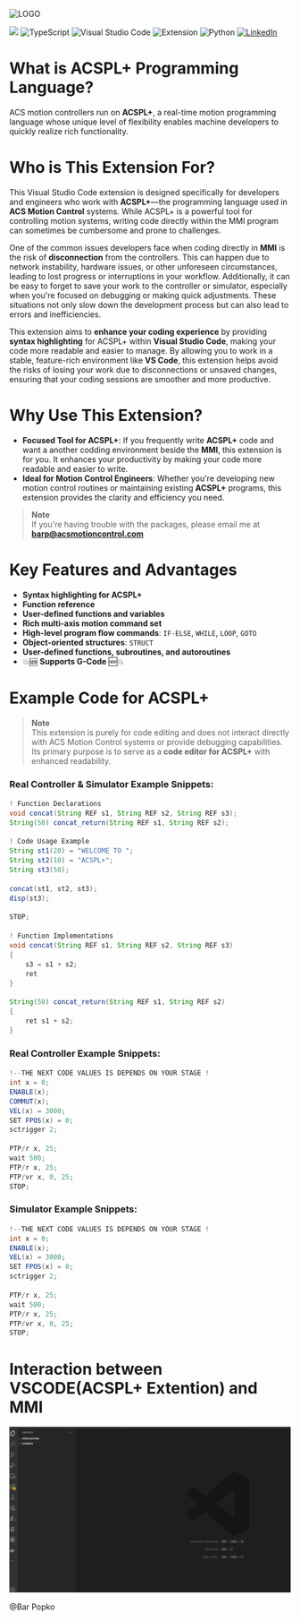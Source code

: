 ![LOGO](images/)

![](https://img.shields.io/visual-studio-marketplace/v/ACSPL.acsplext?color=FF3333&label=Version&logo=ver&logoColor=%23FF3333 "")
![TypeScript](https://img.shields.io/badge/code-TypeScript-3178C6.svg?logo=typescript&style=flat)
![Visual Studio Code](https://img.shields.io/badge/editor-VSCode-007ACC.svg?logo=visual-studio-code)
![Extension](https://img.shields.io/badge/extension-VSCode-007ACC.svg?logo=visual-studio-code)
![Python](https://img.shields.io/badge/code-Python-3776AB.svg?logo=python&style=flat)
[![LinkedIn](https://img.shields.io/badge/LinkedIn-Bar%20Popko-0A66C2?logo=linkedin)](https://www.linkedin.com/in/barpupko/)

# What is ACSPL+ Programming Language?
ACS motion controllers run on **ACSPL+**, a real-time motion programming language whose unique level of flexibility enables machine developers to quickly realize rich functionality.

# Who is This Extension For?
This Visual Studio Code extension is designed specifically for developers and engineers who work with **ACSPL+**—the programming language used in **ACS Motion Control** systems. While ACSPL+ is a powerful tool for controlling motion systems, writing code directly within the MMI program can sometimes be cumbersome and prone to challenges.

One of the common issues developers face when coding directly in **MMI** is the risk of **disconnection** from the controllers. This can happen due to network instability, hardware issues, or other unforeseen circumstances, leading to lost progress or interruptions in your workflow. Additionally, it can be easy to forget to save your work to the controller or simulator, especially when you're focused on debugging or making quick adjustments. These situations not only slow down the development process but can also lead to errors and inefficiencies.

This extension aims to **enhance your coding experience** by providing **syntax highlighting** for ACSPL+ within **Visual Studio Code**, making your code more readable and easier to manage. By allowing you to work in a stable, feature-rich environment like **VS Code**, this extension helps avoid the risks of losing your work due to disconnections or unsaved changes, ensuring that your coding sessions are smoother and more productive.

# Why Use This Extension?
- **Focused Tool for ACSPL+**: If you frequently write **ACSPL+** code and want a another codding environment beside the **MMI**, this extension is for you. It enhances your productivity by making your code more readable and easier to write.
- **Ideal for Motion Control Engineers**: Whether you're developing new motion control routines or maintaining existing **ACSPL+** programs, this extension provides the clarity and efficiency you need.

> **Note**  
> If you're having trouble with the packages, please email me at **barp@acsmotioncontrol.com**

# Key Features and Advantages
- **Syntax highlighting for ACSPL+**
- **Function reference**
- **User-defined functions and variables**
- **Rich multi-axis motion command set**
- **High-level program flow commands**: `IF-ELSE`, `WHILE`, `LOOP`, `GOTO`
- **Object-oriented structures**: `STRUCT`
- **User-defined functions, subroutines, and autoroutines**
- 💥🆕 **Supports G-Code** 🆕💥

# Example Code for ACSPL+
> **Note**  
> This extension is purely for code editing and does not interact directly with ACS Motion Control systems or provide debugging capabilities. Its primary purpose is to serve as a **code editor for ACSPL+** with enhanced readability.

### Real Controller & Simulator Example Snippets:
```java
! Function Declarations
void concat(String REF s1, String REF s2, String REF s3);
String(50) concat_return(String REF s1, String REF s2);

! Code Usage Example
String st1(20) = "WELCOME TO ";
String st2(10) = "ACSPL+";
String st3(50);

concat(st1, st2, st3);
disp(st3);

STOP;

! Function Implementations
void concat(String REF s1, String REF s2, String REF s3)
{
    s3 = s1 + s2;
    ret
}

String(50) concat_return(String REF s1, String REF s2)
{
    ret s1 + s2;
}

```
### Real Controller Example Snippets:


```JAVA
!--THE NEXT CODE VALUES IS DEPENDS ON YOUR STAGE !
int x = 0;
ENABLE(x);
COMMUT(x);
VEL(x) = 3000;
SET FPOS(x) = 0;
sctrigger 2;
 
PTP/r x, 25;
wait 500;
PTP/r x, 25;
PTP/vr x, 0, 25;
STOP;
```
### Simulator Example Snippets:

```JAVA
!--THE NEXT CODE VALUES IS DEPENDS ON YOUR STAGE !
int x = 0;
ENABLE(x);
VEL(x) = 3000;
SET FPOS(x) = 0;
sctrigger 2;
 
PTP/r x, 25;
wait 500;
PTP/r x, 25;
PTP/vr x, 0, 25;
STOP;
```
# Interaction between VSCODE(ACSPL+ Extention) and MMI

![Example of code from vscode to MMI](/images/example.gif "ACSPL Highlighter")




@Bar Popko
